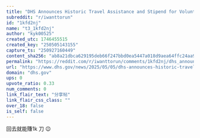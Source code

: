 ```yaml
---
title: "DHS Announces Historic Travel Assistance and Stipend for Voluntary Self-Deportation | Homeland Security"
subreddit: "r/iwanttorun"
id: "1kfd2nj"
name: "t3_1kfd2nj"
author: "kyk00525"
created_utc: 1746455515
created_key: "250505143155"
capture_ts: "250927160449"
content_sha256: "ab8a21dbca629195deb66f247bbd0ea5447a018d9aea64ffc24aa9ed2a9e07e5"
permalink: "https://reddit.com/r/iwanttorun/comments/1kfd2nj/dhs_announces_historic_travel_assistance_and/"
url: "https://www.dhs.gov/news/2025/05/05/dhs-announces-historic-travel-assistance-and-stipend-voluntary-self-deportation"
domain: "dhs.gov"
ups: 0
upvote_ratio: 0.33
num_comments: 0
link_flair_text: "分享帖"
link_flair_css_class: ""
over_18: false
is_self: false
---
```


回去就能賺1k 刀 😉
